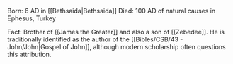 Born: 6 AD in [[Bethsaida|Bethsaida]]
Died: 100 AD of natural causes in Ephesus, Turkey

Fact: Brother of [[James the Greater]] and also a son of [[Zebedee]]. He is traditionally identified as the author of the [[Bibles/CSB/43 - John/John|Gospel of John]], although modern scholarship often questions this attribution.